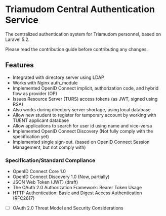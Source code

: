 # Triamudom Central Authentication Service

The centralized authentication system for Triamudom personnel, based on Laravel 5.2.

Please read the contribution guide before contributing any changes.

## Features
- Integrated with directory server using LDAP
- Works with Nginx auth_module
- Implemented OpenID Connect implicit, authorization code, and hybrid flow as provider (OP)
- Issues Resource Server (TURS) access tokens (as JWT, signed using RSA)
- Also works during directory server shortage, using local database
- Allow new student to register for temporary account by working with TUENT applicant database
- Allow applications to search for user id using name and vice-versa
- Implemented OpenID Connect Discovery (Not fully comply with the specification yet)
- Implemented single sign-out. (based on OpenID Connect Session Management, but not comply with)

### Specification/Standard Compliance
- OpenID Connect Core 1.0
- OpenID Connect Discovery 1.0 (Now, partially)
- JSON Web Token (JWT) (draft)
- The OAuth 2.0 Authorization Framework: Bearer Token Usage
- HTTP Authentication: Basic and Digest Access Authentication (RFC2617)
- [ ] OAuth 2.0 Threat Model and Security Considerations